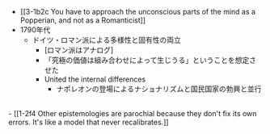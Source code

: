 - [[3-1b2c You have to approach the unconscious parts of the mind as a Popperian, and not as a Romanticist]]
- 1790年代
  - ドイツ・ロマン派による多様性と固有性の両立
    - [ロマン派はアナログ]
    - 「究極の価値は組み合わせによって生じうる」ということを想定させた
    - United the internal differences
      - ナポレオンの登場によるナショナリズムと国民国家の勃興と並行
<br>
- [[1-2f4 Other epistemologies are parochial because they don't fix its own errors. It's like a model that never recalibrates.]]
<br>
